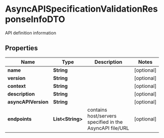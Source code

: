 

# AsyncAPISpecificationValidationResponseInfoDTO

API definition information
## Properties

Name | Type | Description | Notes
------------ | ------------- | ------------- | -------------
**name** | **String** |  |  [optional]
**version** | **String** |  |  [optional]
**context** | **String** |  |  [optional]
**description** | **String** |  |  [optional]
**asyncAPIVersion** | **String** |  |  [optional]
**endpoints** | **List&lt;String&gt;** | contains host/servers specified in the AsyncAPI file/URL |  [optional]



